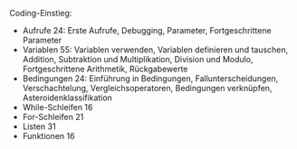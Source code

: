 Coding-Einstieg:
- Aufrufe 24: Erste Aufrufe, Debugging, Parameter, Fortgeschrittene Parameter
- Variablen 55: Variablen verwenden, Variablen definieren und tauschen, Addition, Subtraktion und Multiplikation, Division und Modulo, Fortgeschrittene Arithmetik, Rückgabewerte
- Bedingungen 24: Einführung in Bedingungen, Fallunterscheidungen, Verschachtelung, Vergleichsoperatoren, Bedingungen verknüpfen, Asteroidenklassifikation
- While-Schleifen 16
- For-Schleifen 21
- Listen 31
- Funktionen 16